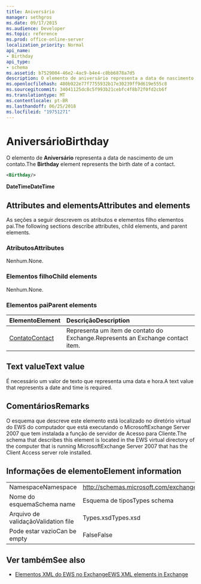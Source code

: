 ```yaml
---
title: Aniversário
manager: sethgros
ms.date: 09/17/2015
ms.audience: Developer
ms.topic: reference
ms.prod: office-online-server
localization_priority: Normal
api_name:
- Birthday
api_type:
- schema
ms.assetid: b7529004-46e2-4ac9-b4e4-c8bb6878a7d5
description: O elemento de aniversário representa a data de nascimento de um contato.
ms.openlocfilehash: 480b922e77f7755932b17e30239ff9d619e555c8
ms.sourcegitcommit: 34041125dc8c5f993b21cebfc4f8b72f0fd2cb6f
ms.translationtype: MT
ms.contentlocale: pt-BR
ms.lasthandoff: 06/25/2018
ms.locfileid: "19751271"
---
```

# <a name="birthday"></a><span data-ttu-id="427ab-103">Aniversário</span><span class="sxs-lookup"><span data-stu-id="427ab-103">Birthday</span></span>

<span data-ttu-id="427ab-104">O elemento de **Aniversário** representa a data de nascimento de um contato.</span><span class="sxs-lookup"><span data-stu-id="427ab-104">The **Birthday** element represents the birth date of a contact.</span></span> 
  
```xml
<Birthday/>
```

 <span data-ttu-id="427ab-105">**DateTime**</span><span class="sxs-lookup"><span data-stu-id="427ab-105">**DateTime**</span></span>
## <a name="attributes-and-elements"></a><span data-ttu-id="427ab-106">Attributes and elements</span><span class="sxs-lookup"><span data-stu-id="427ab-106">Attributes and elements</span></span>

<span data-ttu-id="427ab-107">As seções a seguir descrevem os atributos e elementos filho elementos pai.</span><span class="sxs-lookup"><span data-stu-id="427ab-107">The following sections describe attributes, child elements, and parent elements.</span></span>
  
### <a name="attributes"></a><span data-ttu-id="427ab-108">Atributos</span><span class="sxs-lookup"><span data-stu-id="427ab-108">Attributes</span></span>

<span data-ttu-id="427ab-109">Nenhum.</span><span class="sxs-lookup"><span data-stu-id="427ab-109">None.</span></span>
  
### <a name="child-elements"></a><span data-ttu-id="427ab-110">Elementos filho</span><span class="sxs-lookup"><span data-stu-id="427ab-110">Child elements</span></span>

<span data-ttu-id="427ab-111">Nenhum.</span><span class="sxs-lookup"><span data-stu-id="427ab-111">None.</span></span>
  
### <a name="parent-elements"></a><span data-ttu-id="427ab-112">Elementos pai</span><span class="sxs-lookup"><span data-stu-id="427ab-112">Parent elements</span></span>

|<span data-ttu-id="427ab-113">**Elemento**</span><span class="sxs-lookup"><span data-stu-id="427ab-113">**Element**</span></span>|<span data-ttu-id="427ab-114">**Descrição**</span><span class="sxs-lookup"><span data-stu-id="427ab-114">**Description**</span></span>|
|:-----|:-----|
|[<span data-ttu-id="427ab-115">Contato</span><span class="sxs-lookup"><span data-stu-id="427ab-115">Contact</span></span>](contact.md) <br/> |<span data-ttu-id="427ab-116">Representa um item de contato do Exchange.</span><span class="sxs-lookup"><span data-stu-id="427ab-116">Represents an Exchange contact item.</span></span>  <br/> |
   
## <a name="text-value"></a><span data-ttu-id="427ab-117">Text value</span><span class="sxs-lookup"><span data-stu-id="427ab-117">Text value</span></span>

<span data-ttu-id="427ab-118">É necessário um valor de texto que representa uma data e hora.</span><span class="sxs-lookup"><span data-stu-id="427ab-118">A text value that represents a date and time is required.</span></span>
  
## <a name="remarks"></a><span data-ttu-id="427ab-119">Comentários</span><span class="sxs-lookup"><span data-stu-id="427ab-119">Remarks</span></span>

<span data-ttu-id="427ab-120">O esquema que descreve este elemento está localizado no diretório virtual do EWS do computador que está executando o MicrosoftExchange Server 2007 que tem instalada a função de servidor de Acesso para Cliente.</span><span class="sxs-lookup"><span data-stu-id="427ab-120">The schema that describes this element is located in the EWS virtual directory of the computer that is running MicrosoftExchange Server 2007 that has the Client Access server role installed.</span></span>
  
## <a name="element-information"></a><span data-ttu-id="427ab-121">Informações de elemento</span><span class="sxs-lookup"><span data-stu-id="427ab-121">Element information</span></span>

|||
|:-----|:-----|
|<span data-ttu-id="427ab-122">Namespace</span><span class="sxs-lookup"><span data-stu-id="427ab-122">Namespace</span></span>  <br/> |http://schemas.microsoft.com/exchange/services/2006/types  <br/> |
|<span data-ttu-id="427ab-123">Nome do esquema</span><span class="sxs-lookup"><span data-stu-id="427ab-123">Schema name</span></span>  <br/> |<span data-ttu-id="427ab-124">Esquema de tipos</span><span class="sxs-lookup"><span data-stu-id="427ab-124">Types schema</span></span>  <br/> |
|<span data-ttu-id="427ab-125">Arquivo de validação</span><span class="sxs-lookup"><span data-stu-id="427ab-125">Validation file</span></span>  <br/> |<span data-ttu-id="427ab-126">Types.xsd</span><span class="sxs-lookup"><span data-stu-id="427ab-126">Types.xsd</span></span>  <br/> |
|<span data-ttu-id="427ab-127">Pode estar vazio</span><span class="sxs-lookup"><span data-stu-id="427ab-127">Can be empty</span></span>  <br/> |<span data-ttu-id="427ab-128">False</span><span class="sxs-lookup"><span data-stu-id="427ab-128">False</span></span>  <br/> |
   
## <a name="see-also"></a><span data-ttu-id="427ab-129">Ver também</span><span class="sxs-lookup"><span data-stu-id="427ab-129">See also</span></span>



- [<span data-ttu-id="427ab-130">Elementos XML do EWS no Exchange</span><span class="sxs-lookup"><span data-stu-id="427ab-130">EWS XML elements in Exchange</span></span>](ews-xml-elements-in-exchange.md)

